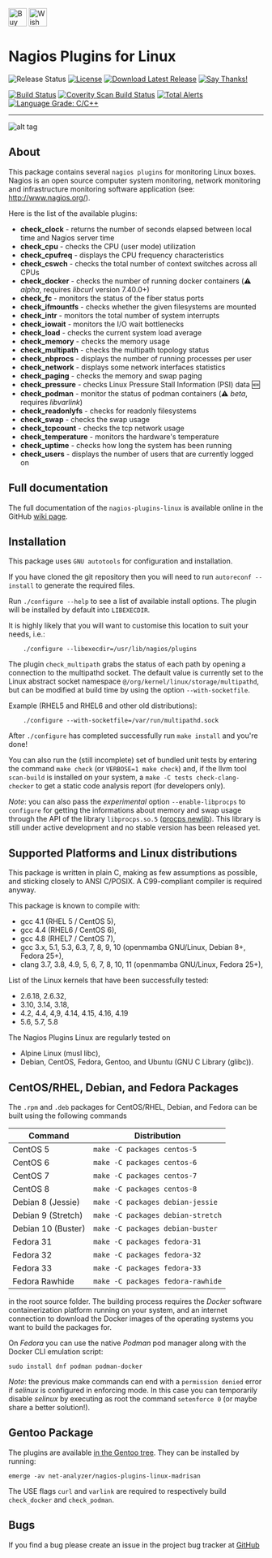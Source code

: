 <a href='https://ko-fi.com/K3K57TH3' target='_blank'><img height='36' style='border:0px;height:36px;' src='https://az743702.vo.msecnd.net/cdn/kofi2.png?v=0' border='0' alt='Buy Me a Coffee at ko-fi.com' /></a>
<a href='http://amzn.eu/8axPDQ1'><img height='36' src='http://png-1.findicons.com/files/icons/2229/social_media_mini/48/amazon.png' border='0' alt='Wish List at Amazon.fr' /></a>

# Nagios Plugins for Linux

![Release Status](https://img.shields.io/badge/status-stable-brightgreen.svg)
[![License](https://img.shields.io/badge/License-GPL--3.0-blue.svg)](https://spdx.org/licenses/GPL-3.0.html)
[![Download Latest Release](https://img.shields.io/badge/download-latest--tarball-blue.svg)](https://github.com/madrisan/nagios-plugins-linux/releases/download/v27/nagios-plugins-linux-27.tar.xz)
[![Say Thanks!](https://img.shields.io/badge/Say%20Thanks-!-1EAEDB.svg)](https://saythanks.io/to/davide.madrisan@gmail.com)

[![Build Status](https://travis-ci.org/madrisan/nagios-plugins-linux.svg?branch=master)](https://travis-ci.org/madrisan/nagios-plugins-linux)
[![Coverity Scan Build Status](https://img.shields.io/coverity/scan/3779.svg)](https://scan.coverity.com/projects/madrisan-nagios-plugins-linux)
[![Total Alerts](https://img.shields.io/lgtm/alerts/g/madrisan/nagios-plugins-linux.svg?logo=lgtm&logoWidth=18)](https://lgtm.com/projects/g/madrisan/nagios-plugins-linux/alerts/)
[![Language Grade: C/C++](https://img.shields.io/lgtm/grade/cpp/g/madrisan/nagios-plugins-linux.svg?logo=lgtm&logoWidth=18)](https://lgtm.com/projects/g/madrisan/nagios-plugins-linux/context:cpp)

---------------

![alt tag](https://madrisan.files.wordpress.com/2015/11/nagios-plugins-linux-logo-256.png)

## About

This package contains several `nagios plugins` for monitoring Linux boxes.
Nagios is an open source computer system monitoring, network monitoring and infrastructure monitoring software application (see: http://www.nagios.org/).

Here is the list of the available plugins:

* **check_clock** - returns the number of seconds elapsed between local time and Nagios server time
* **check_cpu** - checks the CPU (user mode) utilization
* **check_cpufreq** - displays the CPU frequency characteristics
* **check_cswch** - checks the total number of context switches across all CPUs
* **check_docker** - checks the number of running docker containers (:warning: *alpha*, requires *libcurl* version 7.40.0+)
* **check_fc** - monitors the status of the fiber status ports
* **check_ifmountfs** - checks whether the given filesystems are mounted
* **check_intr** - monitors the total number of system interrupts
* **check_iowait** - monitors the I/O wait bottlenecks
* **check_load** - checks the current system load average
* **check_memory** - checks the memory usage
* **check_multipath** - checks the multipath topology status
* **check_nbprocs** - displays the number of running processes per user
* **check_network** - displays some network interfaces statistics
* **check_paging** - checks the memory and swap paging
* **check_pressure** - checks Linux Pressure Stall Information (PSI) data :new:
* **check_podman** - monitor the status of podman containers (:warning: *beta*, requires *libvarlink*)
* **check_readonlyfs** - checks for readonly filesystems
* **check_swap** - checks the swap usage
* **check_tcpcount** - checks the tcp network usage
* **check_temperature** - monitors the hardware's temperature
* **check_uptime** - checks how long the system has been running
* **check_users** - displays the number of users that are currently logged on

## Full documentation

The full documentation of the `nagios-plugins-linux` is available online
in the GitHub [wiki page](https://github.com/madrisan/nagios-plugins-linux/wiki).

## Installation

This package uses `GNU autotools` for configuration and installation.

If you have cloned the git repository then you will need to run
`autoreconf --install` to generate the required files.

Run `./configure --help` to see a list of available install options.
The plugin will be installed by default into `LIBEXECDIR`.

It is highly likely that you will want to customise this location to
suit your needs, i.e.:

        ./configure --libexecdir=/usr/lib/nagios/plugins

The plugin `check_multipath` grabs the status of each path by opening a
connection to the multipathd socket.  The default value is currently set to
the Linux abstract socket namespace `@/org/kernel/linux/storage/multipathd`,
but can be modified at build time by using the option `--with-socketfile`.

Example (RHEL5 and RHEL6 and other old distributions):

        ./configure --with-socketfile=/var/run/multipathd.sock

After `./configure` has completed successfully run `make install` and
you're done!

You can also run the (still incomplete) set of bundled unit tests by entering
the command `make check` (or `VERBOSE=1 make check`) and, if the llvm tool
`scan-build` is installed on your system, a `make -C tests check-clang-checker`
to get a static code analysis report (for developers only).

_Note_: you can also pass the _experimental_ option `--enable-libprocps` to
`configure` for getting the informations about memory and swap usage through
the API of the library `libprocps.so.5`
([procps newlib](https://gitlab.com/procps-ng/procps/tree/newlib)).
This library is still under active development and no stable version has
been released yet. 

## Supported Platforms and Linux distributions

This package is written in plain C, making as few assumptions as possible, and
sticking closely to ANSI C/POSIX.
A C99-compliant compiler is required anyway.

This package is known to compile with:
* gcc 4.1 (RHEL 5 / CentOS 5),
* gcc 4.4 (RHEL6 / CentOS 6),
* gcc 4.8 (RHEL7 / CentOS 7),
* gcc 3.x, 5.1, 5.3, 6.3, 7, 8, 9, 10 (openmamba GNU/Linux, Debian 8+, Fedora 25+),
* clang 3.7, 3.8, 4.9, 5, 6, 7, 8, 10, 11 (openmamba GNU/Linux, Fedora 25+),

List of the Linux kernels that have been successfully tested:
* 2.6.18, 2.6.32,
* 3.10, 3.14, 3.18,
* 4.2, 4.4, 4,9, 4.14, 4.15, 4.16, 4.19
* 5.6, 5.7, 5.8

The Nagios Plugins Linux are regularly tested on
 * Alpine Linux (musl libc),
 * Debian, CentOS, Fedora, Gentoo, and Ubuntu (GNU C Library (glibc)).

## CentOS/RHEL, Debian, and Fedora Packages

The `.rpm` and `.deb` packages for CentOS/RHEL, Debian, and Fedora can be built using the following commands

Command            | Distribution
------------------ | ------------
CentOS 5           | `make -C packages centos-5`
CentOS 6           | `make -C packages centos-6`
CentOS 7           | `make -C packages centos-7`
CentOS 8           | `make -C packages centos-8`
Debian 8 (Jessie)  | `make -C packages debian-jessie`
Debian 9 (Stretch) | `make -C packages debian-stretch`
Debian 10 (Buster) | `make -C packages debian-buster`
Fedora 31          | `make -C packages fedora-31`
Fedora 32          | `make -C packages fedora-32`
Fedora 33          | `make -C packages fedora-33`
Fedora Rawhide     | `make -C packages fedora-rawhide`

in the root source folder.
The building process requires the _Docker_ software containerization platform running on your system, and an internet connection to download the Docker images of the operating systems you want to build the packages for.

On *Fedora* you can use the native *Podman* pod manager along with the Docker CLI emulation script:

    sudo install dnf podman podman-docker

_Note_: the previous make commands can end with a `permission denied` error if *selinux* is configured in enforcing mode.
In this case you can temporarily disable *selinux* by executing as root the command `setenforce 0`
(or maybe share a better solution!).

## Gentoo Package

The plugins are available [in the Gentoo tree](https://packages.gentoo.org/packages/net-analyzer/nagios-plugins-linux-madrisan). They can be installed by running:
```
emerge -av net-analyzer/nagios-plugins-linux-madrisan
```
The USE flags `curl` and `varlink` are required to respectively build `check_docker` and `check_podman`.

## Bugs

If you find a bug please create an issue in the project bug tracker at
[GitHub](https://github.com/madrisan/nagios-plugins-linux/issues)
